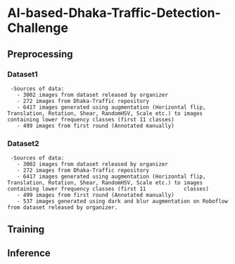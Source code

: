 # AI-based-Dhaka-Traffic-Detection-Challenge

## Preprocessing
   ### Dataset1
     -Sources of data:
       - 3002 images from dataset released by organizer
       - 272 images from Dhaka-Traffic repository
       - 6417 images generated using augmentation (Horizontal flip, Translation, Rotation, Shear, RandomHSV, Scale etc.) to images containing lower frequency classes (first 11 classes)
       - 499 images from first round (Annotated manually)
       
   ### Dataset2
     -Sources of data:
       - 3002 images from dataset released by organizer
       - 272 images from Dhaka-Traffic repository
       - 6417 images generated using augmentation (Horizontal flip, Translation, Rotation, Shear, RandomHSV, Scale etc.) to images containing lower frequency classes (first 11            classes)
       - 499 images from first round (Annotated manually)
       - 537 images generated using dark and blur augmentation on Roboflow from dataset released by organizer. 
## Training

## Inference
